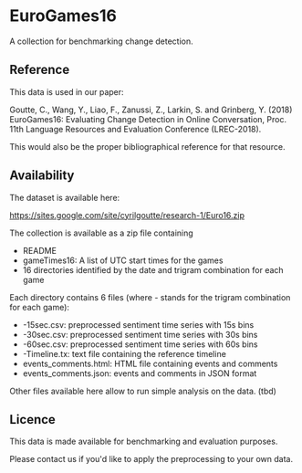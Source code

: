 # EuroGames16

A collection for benchmarking change detection.

## Reference

This data is used in our paper:

Goutte, C., Wang, Y., Liao, F., Zanussi, Z., Larkin, S. and Grinberg, Y. (2018) EuroGames16: Evaluating Change Detection in Online Conversation, Proc. 11th Language Resources and Evaluation Conference (LREC-2018).

This would also be the proper bibliographical reference for that resource.

## Availability

The dataset is available here:

https://sites.google.com/site/cyrilgoutte/research-1/Euro16.zip

The collection is available as a zip file containing

* README
* gameTimes16: A list of UTC start times for the games
* 16 directories identified by the date and trigram combination for each game

Each directory contains 6 files (where - stands for the trigram combination for each game):
* -15sec.csv: preprocessed sentiment time series with 15s bins
* -30sec.csv: preprocessed sentiment time series with 30s bins
* -60sec.csv: preprocessed sentiment time series with 60s bins
* -Timeline.tx: text file containing the reference timeline
* events_comments.html: HTML file containing events and comments
* events_comments.json: events and comments in JSON format

Other files available here allow to run simple analysis on the data. (tbd)

## Licence

This data is made available for benchmarking and evaluation purposes.

Please contact us if you'd like to apply the preprocessing to your own data.
